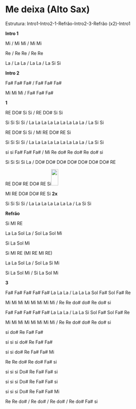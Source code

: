 # **Me deixa (Alto Sax)**

Estrutura: Intro1-Intro2-1-Refrão-Intro2-3-Refrão (x2)-Intro1

**Intro 1**

Mi / Mi Mi / Mi Mi

Re / Re Re / Re Re

La / La La / La La / La Si Si

**Intro 2**

Fa# Fa# Fa# / Fa# Fa# Fa#

Mi Mi Mi / Fa# Fa# Fa#

**1**

RE DO# Si Si / RE DO# Si Si

Si Si Si Si / La La La La La La La La La / La Si Si

RE DO# Si Si / MI RE DO# RE Si

Si Si Si Si / La La La La La La La La La / La Si Si

si si Fa# Fa# Fa# / Mi Re do# Re do# Re do# si

Si Si Si Si La / DO# DO# DO# DO# DO# DO# DO# RE

RE DO# RE DO# RE
Si<img src="media/image2.png" style="width:0.22917in;height:0.53125in" />

MI RE DO# DO# RE Si **2x**

Si Si Si Si / La La La La La La La / La Si Si

**Refrão**

Si MI RE

La La Sol La / Sol La Sol Mi

Si La Sol Mi

Si MI RE (MI RE MI RE)

La La Sol La / Sol La Si Mi

Si La Sol Mi / Si La Sol Mi

**3**

Fa# Fa# Fa# Fa# Fa# La La La / La La La Sol Fa# Sol Fa# Re

Mi Mi Mi Mi Mi Mi Mi Mi / Re Re do# do# Re do# si

Fa# Fa# Fa# Fa# Fa# La La La / La La Si Sol Fa# Sol Fa# Re

Mi Mi Mi Mi Mi Mi Mi Mi / Re Re do# do# Re do# si

si do# Re Fa# Fa#

si si si do# Re Fa# Fa#

si si do# Re Fa# Fa# Mi

Re Re do# Re do# Fa# si

si si si Do# Re Fa# Fa# si

si si si Do# Re Fa# Fa# si

si si si Do# Re Fa# Fa# Mi

Re Re do# / Re do# / Re do# / Re do# Fa# si